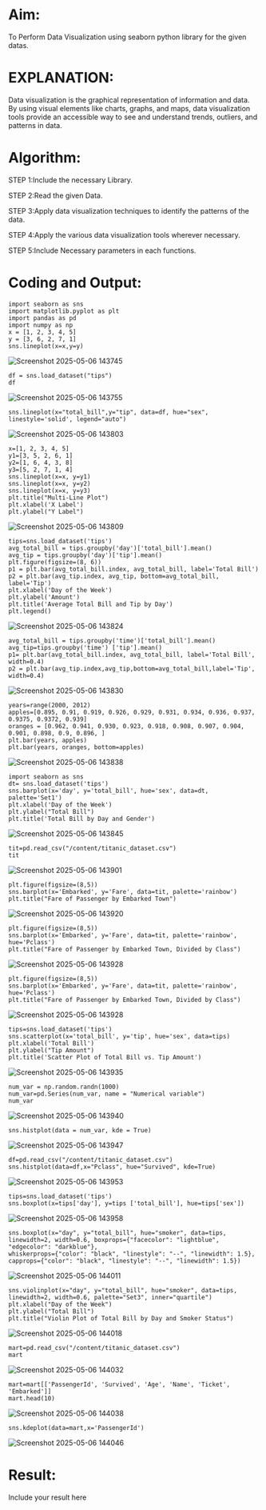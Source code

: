 # Aim:
  To Perform Data Visualization using seaborn python library for the given datas.

# EXPLANATION:
Data visualization is the graphical representation of information and data. By using visual elements like charts, graphs, and maps, data visualization tools provide an accessible way to see and understand trends, outliers, and patterns in data.

# Algorithm:
STEP 1:Include the necessary Library.

STEP 2:Read the given Data.

STEP 3:Apply data visualization techniques to identify the patterns of the data.

STEP 4:Apply the various data visualization tools wherever necessary.

STEP 5:Include Necessary parameters in each functions.

# Coding and Output:
```
import seaborn as sns
import matplotlib.pyplot as plt
import pandas as pd
import numpy as np
x = [1, 2, 3, 4, 5]
y = [3, 6, 2, 7, 1]
sns.lineplot(x=x,y=y)
```
![Screenshot 2025-05-06 143745](https://github.com/user-attachments/assets/2fa2fb17-3b5d-4349-b910-97490427ee25)
```
df = sns.load_dataset("tips")
df
```
![Screenshot 2025-05-06 143755](https://github.com/user-attachments/assets/275e61f7-601a-4f79-b98e-3e1226b341a1)
```
sns.lineplot(x="total_bill",y="tip", data=df, hue="sex", linestyle='solid', legend="auto")
```
![Screenshot 2025-05-06 143803](https://github.com/user-attachments/assets/4dfc891d-5300-4656-9903-e8052237d5ad)
```
x=[1, 2, 3, 4, 5]
y1=[3, 5, 2, 6, 1]
y2=[1, 6, 4, 3, 8]
y3=[5, 2, 7, 1, 4]
sns.lineplot(x=x, y=y1)
sns.lineplot(x=x, y=y2)
sns.lineplot(x=x, y=y3)
plt.title("Multi-Line Plot")
plt.xlabel('X Label')
plt.ylabel("Y Label")
```
![Screenshot 2025-05-06 143809](https://github.com/user-attachments/assets/5ec02d5a-fc05-4dbb-b4b1-3b2c4a60eec0)
```
tips=sns.load_dataset('tips')
avg_total_bill = tips.groupby('day')['total_bill'].mean()
avg_tip = tips.groupby('day')['tip'].mean()
plt.figure(figsize=(8, 6))
p1 = plt.bar(avg_total_bill.index, avg_total_bill, label='Total Bill')
p2 = plt.bar(avg_tip.index, avg_tip, bottom=avg_total_bill, label='Tip')
plt.xlabel('Day of the Week')
plt.ylabel('Amount')
plt.title('Average Total Bill and Tip by Day')
plt.legend()
```
![Screenshot 2025-05-06 143824](https://github.com/user-attachments/assets/95788096-ee01-4732-99a4-b8d9c7875e10)
```
avg_total_bill = tips.groupby('time')['total_bill'].mean()
avg_tip=tips.groupby('time') ['tip'].mean()
p1= plt.bar(avg_total_bill.index, avg_total_bill, label='Total Bill', width=0.4)
p2 = plt.bar(avg_tip.index,avg_tip,bottom=avg_total_bill,label='Tip', width=0.4)
```
![Screenshot 2025-05-06 143830](https://github.com/user-attachments/assets/ab17115d-f266-4442-ae34-cafdb93b0475)
```
years=range(2000, 2012)
apples=[0.895, 0.91, 0.919, 0.926, 0.929, 0.931, 0.934, 0.936, 0.937, 0.9375, 0.9372, 0.939]
oranges = [0.962, 0.941, 0.930, 0.923, 0.918, 0.908, 0.907, 0.904, 0.901, 0.898, 0.9, 0.896, ]
plt.bar(years, apples)
plt.bar(years, oranges, bottom=apples)
```
![Screenshot 2025-05-06 143838](https://github.com/user-attachments/assets/fe48ac2a-90ea-49ac-b019-6602d2fc5408)
```
import seaborn as sns
dt= sns.load_dataset('tips')
sns.barplot(x='day', y='total_bill', hue='sex', data=dt, palette='Set1')
plt.xlabel('Day of the Week')
plt.ylabel("Total Bill")
plt.title('Total Bill by Day and Gender')
```
![Screenshot 2025-05-06 143845](https://github.com/user-attachments/assets/3269022c-b591-42e3-b9fb-d85442632637)
```
tit=pd.read_csv("/content/titanic_dataset.csv")
tit
```
![Screenshot 2025-05-06 143901](https://github.com/user-attachments/assets/5d268066-e2db-4ed2-a55c-a893823dcf8d)
```
plt.figure(figsize=(8,5))
sns.barplot(x='Embarked', y='Fare', data=tit, palette='rainbow')
plt.title("Fare of Passenger by Embarked Town")
```
![Screenshot 2025-05-06 143920](https://github.com/user-attachments/assets/542a5e84-7284-40b6-8518-38be5bbd6ef0)
```
plt.figure(figsize=(8,5))
sns.barplot(x='Embarked', y='Fare', data=tit, palette='rainbow', hue='Pclass')
plt.title("Fare of Passenger by Embarked Town, Divided by Class")
```
![Screenshot 2025-05-06 143928](https://github.com/user-attachments/assets/a0aee7bd-c7b6-438a-a58d-7befb1dd5c3b)
```
plt.figure(figsize=(8,5))
sns.barplot(x='Embarked', y='Fare', data=tit, palette='rainbow', hue='Pclass')
plt.title("Fare of Passenger by Embarked Town, Divided by Class")
```
![Screenshot 2025-05-06 143928](https://github.com/user-attachments/assets/41e19896-9411-4268-a597-3d3692e9b312)
```
tips=sns.load_dataset('tips')
sns.scatterplot(x='total_bill', y='tip', hue='sex', data=tips)
plt.xlabel('Total Bill')
plt.ylabel("Tip Amount")
plt.title('Scatter Plot of Total Bill vs. Tip Amount')
```
![Screenshot 2025-05-06 143935](https://github.com/user-attachments/assets/719658e6-49ff-4da9-a2b3-ae792b46c03d)
```
num_var = np.random.randn(1000)
num_var=pd.Series(num_var, name = "Numerical variable")
num_var
```
![Screenshot 2025-05-06 143940](https://github.com/user-attachments/assets/789cb708-960c-43fe-b2bd-1ef69175bf85)
```
sns.histplot(data = num_var, kde = True)
```
![Screenshot 2025-05-06 143947](https://github.com/user-attachments/assets/152230e1-7404-4b8d-9f75-960f8dd2e28f)
```
df=pd.read_csv("/content/titanic_dataset.csv")
sns.histplot(data=df,x="Pclass", hue="Survived", kde=True)
```
![Screenshot 2025-05-06 143953](https://github.com/user-attachments/assets/e83e2614-c08f-4203-b021-cb5ec620ed49)
```
tips=sns.load_dataset('tips')
sns.boxplot(x=tips['day'], y=tips ['total_bill'], hue=tips['sex'])
```
![Screenshot 2025-05-06 143958](https://github.com/user-attachments/assets/de311387-8ae9-4443-a1b4-2fcb30a58201)
```
sns.boxplot(x="day", y="total_bill", hue="smoker", data=tips, linewidth=2, width=0.6, boxprops={"facecolor": "lightblue", "edgecolor": "darkblue"},
whiskerprops={"color": "black", "linestyle": "--", "linewidth": 1.5}, capprops={"color": "black", "linestyle": "--", "linewidth": 1.5})
```
![Screenshot 2025-05-06 144011](https://github.com/user-attachments/assets/45c76d22-0ffb-4b1d-b481-8b80f93e2abe)
```
sns.violinplot(x="day", y="total_bill", hue="smoker", data=tips, linewidth=2, width=0.6, palette="Set3", inner="quartile")
plt.xlabel("Day of the Week")
plt.ylabel("Total Bill")
plt.title("Violin Plot of Total Bill by Day and Smoker Status")
```
![Screenshot 2025-05-06 144018](https://github.com/user-attachments/assets/ce33277b-195a-4edd-9081-a0df42ed8d84)
```
mart=pd.read_csv("/content/titanic_dataset.csv")
mart
```
![Screenshot 2025-05-06 144032](https://github.com/user-attachments/assets/62b33ce8-6b24-4486-8ac9-f3e9cd71b7e6)
```
mart=mart[['PassengerId', 'Survived', 'Age', 'Name', 'Ticket', 'Embarked']]
mart.head(10)
```
![Screenshot 2025-05-06 144038](https://github.com/user-attachments/assets/1a7643a0-cfc0-4319-b3f9-8d6f56438964)
```
sns.kdeplot(data=mart,x='PassengerId')
```
![Screenshot 2025-05-06 144046](https://github.com/user-attachments/assets/705cfb2b-ea0c-4ffd-845c-237996fd4b45)



















# Result:
 Include your result here
